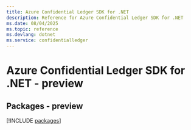 ```yaml
---
title: Azure Confidential Ledger SDK for .NET
description: Reference for Azure Confidential Ledger SDK for .NET
ms.date: 08/04/2025
ms.topic: reference
ms.devlang: dotnet
ms.service: confidentialledger
---
```

# Azure Confidential Ledger SDK for .NET - preview
## Packages - preview
[!INCLUDE [packages](confidential-ledger-index.md)]